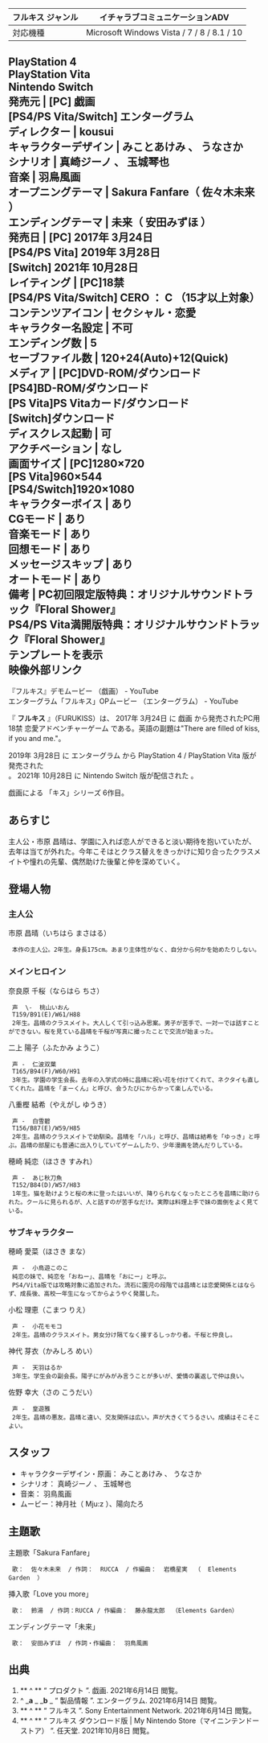 フルキス  ジャンル  |  イチャラブコミュニケーションADV   
---|---  
対応機種  |  Microsoft Windows  Vista  /  7  /  8  /  8.1  /  10      
PlayStation 4  
PlayStation Vita  
Nintendo Switch  
発売元  |  [PC]  戯画    
[PS4/PS Vita/Switch]  エンターグラム  
ディレクター  |  kousui   
キャラクターデザイン  |  みことあけみ  、  うなさか   
シナリオ  |  真崎ジーノ  、  玉城琴也   
音楽  |  羽鳥風画   
オープニングテーマ  |  Sakura Fanfare（  佐々木未来  ）   
エンディングテーマ  |  未来（  安田みずほ  ）   
発売日  |  [PC]  2017年  3月24日    
[PS4/PS Vita]  2019年  3月28日  
[Switch]  2021年  10月28日  
レイティング  |  [PC]18禁   
[PS4/PS Vita/Switch]  CERO  ：  **C** （15才以上対象）    
コンテンツアイコン  |  セクシャル・恋愛     
キャラクター名設定  |  不可   
エンディング数  |  5   
セーブファイル数  |  120+24(Auto)+12(Quick)   
メディア  |  [PC]DVD-ROM/ダウンロード   
[PS4]BD-ROM/ダウンロード  
[PS Vita]PS Vitaカード/ダウンロード  
[Switch]ダウンロード  
ディスクレス起動  |  可   
アクチベーション  |  なし   
画面サイズ  |  [PC]1280×720   
[PS Vita]960×544  
[PS4/Switch]1920×1080  
キャラクターボイス  |  あり   
CGモード  |  あり   
音楽モード  |  あり   
回想モード  |  あり   
メッセージスキップ  |  あり   
オートモード  |  あり   
備考  |  PC初回限定版特典：オリジナルサウンドトラック『Floral Shower』   
PS4/PS Vita満開版特典：オリジナルサウンドトラック『Floral Shower』  
テンプレートを表示  
映像外部リンク  
---  
『フルキス』デモムービー  （戯画） -  YouTube  
エンターグラム「フルキス」OPムービー  （エンターグラム） - YouTube  
  
『 **フルキス** 』（FURUKISS）は、  2017年  3月24日  に  戯画  から発売されたPC用  18禁  恋愛アドベンチャーゲーム
である。英語の副題は"There are filled of kiss, if you and me."。

2019年  3月28日  に  エンターグラム  から  PlayStation 4  /  PlayStation Vita  版が発売された  
。  2021年  10月28日  に  Nintendo Switch  版が配信された    。

戯画による  「キス」シリーズ  6作目。

##  あらすじ  

主人公・市原
昌晴は、学園に入れば恋人ができると淡い期待を抱いていたが、去年は当てが外れた。今年こそはとクラス替えをきっかけに知り合ったクラスメイトや憧れの先輩、偶然助けた後輩と仲を深めていく。

##  登場人物  

###  主人公  

市原 昌晴（いちはら まさはる）

     本作の主人公。2年生。身長175cm。あまり主体性がなく、自分から何かを始めたりしない。 

###  メインヒロイン  

奈良原 千桜（ならはら ちさ）

     声  \-  桃山いおん 
     T159/B91(E)/W61/H88 
     2年生。昌晴のクラスメイト。大人しくて引っ込み思案。男子が苦手で、一対一では話すことができない。桜を見ている昌晴を千桜が写真に撮ったことで交流が始まった。 
二上 陽子（ふたかみ ようこ）

     声 -  仁波双葉 
     T165/B94(F)/W60/H91 
     3年生。学園の学生会長。去年の入学式の時に昌晴に祝い花を付けてくれて、ネクタイも直してくれた。昌晴を「まーくん」と呼び、会うたびにからかって楽しんでいる。 
八重樫 結希（やえがし ゆうき）

     声 -  白雪碧 
     T156/B87(E)/W59/H85 
     2年生。昌晴のクラスメイトで幼馴染。昌晴を「ハル」と呼び、昌晴は結希を「ゆっき」と呼ぶ。昌晴の部屋にも普通に出入りしていてゲームしたり、少年漫画を読んだりしている。 
穂崎 純恋（ほさき すみれ）

     声 -  あじ秋刀魚 
     T152/B84(D)/W57/H83 
     1年生。猫を助けようと桜の木に登ったはいいが、降りられなくなったところを昌晴に助けられた。クールに見られるが、人と話すのが苦手なだけ。実際は料理上手で妹の面倒をよく見ている。 

###  サブキャラクター  

穂崎 愛菜（ほさき まな）

     声 -  小鳥遊このこ 
     純恋の妹で、純恋を「おねー」、昌晴を「おにー」と呼ぶ。 
     PS4/Vita版では攻略対象に追加された。流石に園児の段階では昌晴とは恋愛関係とはならず、成長後、高校一年生になってからようやく発展した。 
小松 理恵（こまつ りえ）

     声 -  小花モモコ 
     2年生。昌晴のクラスメイト。男女分け隔てなく接するしっかり者。千桜と仲良し。 
神代 芽衣（かみしろ めい）

     声 -  天羽はるか 
     3年生。学生会の副会長。陽子にがみがみ言うことが多いが、愛情の裏返しで仲は良い。 
佐野 幸大（さの こうだい）

     声 -  皇遊雅 
     2年生。昌晴の悪友。昌晴と違い、交友関係は広い。声が大きくてうるさい。成績はそこそこよい。 

##  スタッフ  

  * キャラクターデザイン・原画：  みことあけみ  、  うなさか 
  * シナリオ：  真崎ジーノ  、  玉城琴也 
  * 音楽：  羽鳥風画 
  * ムービー：神月社（  Mju:z  ）、陽向たろ 

##  主題歌  

主題歌「Sakura Fanfare」

     歌：  佐々木未来  / 作詞：  RUCCA  / 作編曲：  岩橋星実  （  Elements Garden  ） 
挿入歌「Love you more」

     歌：  鈴湯  / 作詞：RUCCA / 作編曲：  藤永龍太郎  （Elements Garden） 
エンディングテーマ「未来」

     歌：  安田みずほ  / 作詞・作編曲：  羽鳥風画 

##  出典  

  1. ** ^  ** “  プロダクト  ”. 戯画.  2021年6月14日  閲覧。 
  2. ^  _**a** _ _**b** _ “  製品情報  ”. エンターグラム.  2021年6月14日  閲覧。 
  3. ** ^  ** “  フルキス  ”. Sony Entertainment Network.  2021年6月14日  閲覧。 
  4. ** ^  ** “  フルキス ダウンロード版 | My Nintendo Store（マイニンテンドーストア）  ”. 任天堂.  2021年10月8日  閲覧。 

